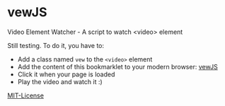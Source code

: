 vewJS
=====

Video Element Watcher - A script to watch &lt;video> element

Still testing. To do it, you have to:

* Add a class named `vew` to the `<video>` element
* Add the content of this bookmarklet to your modern browser: [vewJS](https://raw.github.com/danielfilho/vewJS/dev/vewjs.bookmarklet.js)
* Click it when your page is loaded
* Play the video and watch it :)

[MIT-License](http://daniel.mit-license.org/)